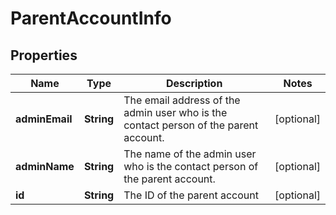 
# ParentAccountInfo

## Properties
Name | Type | Description | Notes
------------ | ------------- | ------------- | -------------
**adminEmail** | **String** | The email address of the admin user who is the contact person of the parent account. |  [optional]
**adminName** | **String** | The name of the admin user who is the contact person of the parent account. |  [optional]
**id** | **String** | The ID of the parent account |  [optional]



